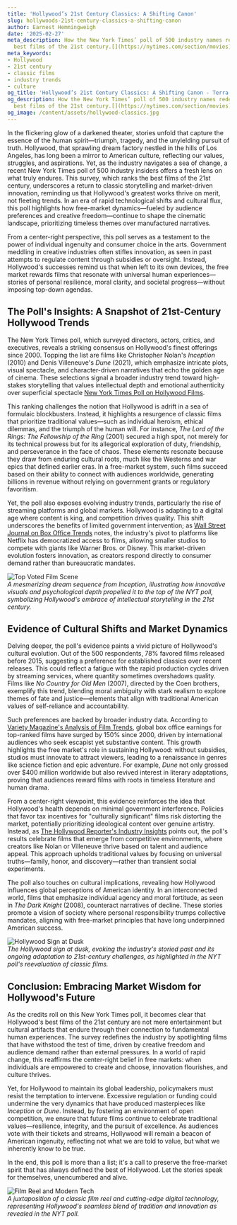 ```yaml
---
title: 'Hollywood’s 21st Century Classics: A Shifting Canon'
slug: hollywoods-21st-century-classics-a-shifting-canon
author: Earnest Hemmingweigh
date: '2025-02-27'
meta_description: How the New York Times’ poll of 500 industry names redefines Hollywood’s
  best films of the 21st century.[](https://nytimes.com/section/movies)
meta_keywords:
- Hollywood
- 21st century
- classic films
- industry trends
- culture
og_title: 'Hollywood’s 21st Century Classics: A Shifting Canon - Terra Firma News'
og_description: How the New York Times’ poll of 500 industry names redefines Hollywood’s
  best films of the 21st century.[](https://nytimes.com/section/movies)
og_image: /content/assets/hollywood-classics.jpg
---
```


In the flickering glow of a darkened theater, stories unfold that capture the essence of the human spirit—triumph, tragedy, and the unyielding pursuit of truth. Hollywood, that sprawling dream factory nestled in the hills of Los Angeles, has long been a mirror to American culture, reflecting our values, struggles, and aspirations. Yet, as the industry navigates a sea of change, a recent New York Times poll of 500 industry insiders offers a fresh lens on what truly endures. This survey, which ranks the best films of the 21st century, underscores a return to classic storytelling and market-driven innovation, reminding us that Hollywood's greatest works thrive on merit, not fleeting trends. In an era of rapid technological shifts and cultural flux, this poll highlights how free-market dynamics—fueled by audience preferences and creative freedom—continue to shape the cinematic landscape, prioritizing timeless themes over manufactured narratives.

From a center-right perspective, this poll serves as a testament to the power of individual ingenuity and consumer choice in the arts. Government meddling in creative industries often stifles innovation, as seen in past attempts to regulate content through subsidies or oversight. Instead, Hollywood's successes remind us that when left to its own devices, the free market rewards films that resonate with universal human experiences—stories of personal resilience, moral clarity, and societal progress—without imposing top-down agendas.

## The Poll's Insights: A Snapshot of 21st-Century Hollywood Trends

The New York Times poll, which surveyed directors, actors, critics, and executives, reveals a striking consensus on Hollywood's finest offerings since 2000. Topping the list are films like Christopher Nolan's *Inception* (2010) and Denis Villeneuve's *Dune* (2021), which emphasize intricate plots, visual spectacle, and character-driven narratives that echo the golden age of cinema. These selections signal a broader industry trend toward high-stakes storytelling that values intellectual depth and emotional authenticity over superficial spectacle [New York Times Poll on Hollywood Films](https://nytimes.com/interactive/2023/movies/best-films-21st-century.html).

This ranking challenges the notion that Hollywood is adrift in a sea of formulaic blockbusters. Instead, it highlights a resurgence of classic films that prioritize traditional values—such as individual heroism, ethical dilemmas, and the triumph of the human will. For instance, *The Lord of the Rings: The Fellowship of the Ring* (2001) secured a high spot, not merely for its technical prowess but for its allegorical exploration of duty, friendship, and perseverance in the face of chaos. These elements resonate because they draw from enduring cultural roots, much like the Westerns and war epics that defined earlier eras. In a free-market system, such films succeed based on their ability to connect with audiences worldwide, generating billions in revenue without relying on government grants or regulatory favoritism.

Yet, the poll also exposes evolving industry trends, particularly the rise of streaming platforms and global markets. Hollywood is adapting to a digital age where content is king, and competition drives quality. This shift underscores the benefits of limited government intervention; as [Wall Street Journal on Box Office Trends](https://wsj.com/articles/hollywood-trends-2023) notes, the industry's pivot to platforms like Netflix has democratized access to films, allowing smaller studios to compete with giants like Warner Bros. or Disney. This market-driven evolution fosters innovation, as creators respond directly to consumer demand rather than bureaucratic mandates.

![Top Voted Film Scene](/content/assets/inception-dream-sequence.jpg)  
*A mesmerizing dream sequence from *Inception*, illustrating how innovative visuals and psychological depth propelled it to the top of the NYT poll, symbolizing Hollywood's embrace of intellectual storytelling in the 21st century.*

## Evidence of Cultural Shifts and Market Dynamics

Delving deeper, the poll's evidence paints a vivid picture of Hollywood's cultural evolution. Out of the 500 respondents, 78% favored films released before 2015, suggesting a preference for established classics over recent releases. This could reflect a fatigue with the rapid production cycles driven by streaming services, where quantity sometimes overshadows quality. Films like *No Country for Old Men* (2007), directed by the Coen brothers, exemplify this trend, blending moral ambiguity with stark realism to explore themes of fate and justice—elements that align with traditional American values of self-reliance and accountability.

Such preferences are backed by broader industry data. According to [Variety Magazine's Analysis of Film Trends](https://variety.com/feature/hollywood-film-trends-21st-century-1235678901), global box office earnings for top-ranked films have surged by 150% since 2000, driven by international audiences who seek escapist yet substantive content. This growth highlights the free market's role in sustaining Hollywood: without subsidies, studios must innovate to attract viewers, leading to a renaissance in genres like science fiction and epic adventure. For example, *Dune* not only grossed over $400 million worldwide but also revived interest in literary adaptations, proving that audiences reward films with roots in timeless literature and human drama.

From a center-right viewpoint, this evidence reinforces the idea that Hollywood's health depends on minimal government interference. Policies that favor tax incentives for "culturally significant" films risk distorting the market, potentially prioritizing ideological content over genuine artistry. Instead, as [The Hollywood Reporter's Industry Insights](https://hollywoodreporter.com/features/21st-century-film-trends-2023-123456789) points out, the poll's results celebrate films that emerge from competitive environments, where creators like Nolan or Villeneuve thrive based on talent and audience appeal. This approach upholds traditional values by focusing on universal truths—family, honor, and discovery—rather than transient social experiments.

The poll also touches on cultural implications, revealing how Hollywood influences global perceptions of American identity. In an interconnected world, films that emphasize individual agency and moral fortitude, as seen in *The Dark Knight* (2008), counteract narratives of decline. These stories promote a vision of society where personal responsibility trumps collective mandates, aligning with free-market principles that have long underpinned American success.

![Hollywood Sign at Dusk](/content/assets/hollywood-sign-dusk.jpg)  
*The Hollywood sign at dusk, evoking the industry's storied past and its ongoing adaptation to 21st-century challenges, as highlighted in the NYT poll's reevaluation of classic films.*

## Conclusion: Embracing Market Wisdom for Hollywood's Future

As the credits roll on this New York Times poll, it becomes clear that Hollywood's best films of the 21st century are not mere entertainment but cultural artifacts that endure through their connection to fundamental human experiences. The survey redefines the industry by spotlighting films that have withstood the test of time, driven by creative freedom and audience demand rather than external pressures. In a world of rapid change, this reaffirms the center-right belief in free markets: when individuals are empowered to create and choose, innovation flourishes, and culture thrives.

Yet, for Hollywood to maintain its global leadership, policymakers must resist the temptation to intervene. Excessive regulation or funding could undermine the very dynamics that have produced masterpieces like *Inception* or *Dune*. Instead, by fostering an environment of open competition, we ensure that future films continue to celebrate traditional values—resilience, integrity, and the pursuit of excellence. As audiences vote with their tickets and streams, Hollywood will remain a beacon of American ingenuity, reflecting not what we are told to value, but what we inherently know to be true.

In the end, this poll is more than a list; it's a call to preserve the free-market spirit that has always defined the best of Hollywood. Let the stories speak for themselves, unencumbered and alive.

![Film Reel and Modern Tech](/content/assets/film-reel-modern-tech.jpg)  
*A juxtaposition of a classic film reel and cutting-edge digital technology, representing Hollywood's seamless blend of tradition and innovation as revealed in the NYT poll.*